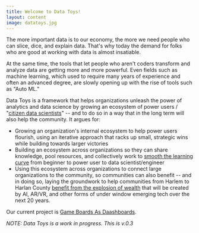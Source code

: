 ```yaml
---
title: Welcome to Data Toys!
layout: content
image: datatoys.jpg
---
```


The more important data is to our economy, the more we need people who can slice, dice, and explain data. That's why today the demand for folks who are good at working with data is almost insatiable. 

At the same time, the tools that let people who aren't coders transform and analyze data are getting more and more powerful. Even fields such as machine learning, which used to require many years of experience and often an advanced degree, are slowly opening up with the rise of tools such as "Auto ML."

Data Toys is a framework that helps organizations unleash the power of analytics and data science by growing an ecosystem of power users / "[citizen data scientists](https://blogs.gartner.com/carlie-idoine/2018/05/13/citizen-data-scientists-and-why-they-matter/)" -- and to do so in a way that in the long term will also help the community. It argues for:

- Growing an organization's internal ecosystem to help power users flourish, using an iterative approach that racks up small, strategic wins while building towards larger victories
- Building an ecosystem across organizations so they can share knowledge, pool resources, and collectively work to [smooth the learning curve](https://toolkit.makersall.org/pages/30-smooth/00-index.html) from beginner to power user to data scientist/engineer
- Using this ecosystem across organizations to connect large organizations to the community, so communities can also benefit -- and in doing so, laying the groundwork to help communities from Harlem to Harlan County [benefit from the explosion of wealth](https://toolkit.makersall.org) that will be created by AI, AR/VR, and other forms of under window emerging tech over the next 20 years.

Our current project is [Game Boards As Daashboards](./dashboard-gameboard/).


_NOTE: Data Toys is a work in progress. This is v.0.3_

